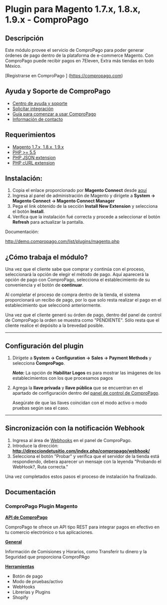 Plugin para Magento 1.7.x, 1.8.x, 1.9.x - ComproPago
====================================================

## Descripción
Este módulo provee el servicio de ComproPago para poder generar órdenes de pago dentro de la plataforma de e-commerce Magento. Con ComproPago puede recibir pagos en 7Eleven, Extra más tiendas en todo México.


[Registrarse en ComproPago ] (https://compropago.com)


## Ayuda y Soporte de ComproPago

- [Centro de ayuda y soporte](https://compropago.com/ayuda-y-soporte)
- [Solicitar integración](https://compropago.com/integracion)
- [Guía para comenzar a usar ComproPago](https://compropago.com/ayuda-y-soporte/como-comenzar-a-usar-compropago)
- [Información de contacto](https://compropago.com/contacto)

## Requerimientos
* [Magento 1.7.x, 1.8.x, 1.9.x](https://magento.com/)
* [PHP >= 5.5](http://www.php.net/)
* [PHP JSON extension](http://php.net/manual/en/book.json.php)
* [PHP cURL extension](http://php.net/manual/en/book.curl.php)

## Instalación:

1. Copia el enlace proporcionado por **Magento Connect** desde [aquí][Magento-Connect]
2. Ingresa al panel de administración de Magento y dirígete a **System -> Magento Connect -> Magento Connect Manager**
3. Pega el link obtenido de la sección **Install New Extension** y selecciona el botón **Install**.
4. Verifica que la instalación fué correcta y procede a seleccionar el botón **Refresh** para actualizar la pantalla.

Documentación:

http://demo.compropago.com/list/plugins/magento.php

## ¿Cómo trabaja el módulo?
Una vez que el cliente sabe que comprar y continúa con el proceso, seleccionará la opción de elegir el método de pago.
Aquí aparecerá la opción de pago con ComproPago, selecciona el establecimiento de su conveniencia y el botón de **continuar**.

Al completar el proceso de compra dentro de la tienda, el sistema proporcionará un recibo de pago,
por lo que solo resta realizar el pago en el establecimiento que seleccionó anteriormente.

Una vez que el cliente generó su órden de pago, dentro del panel de control de ComproPago la orden se muestra como
"PENDIENTE". Sólo resta que el cliente realice el depósito a la brevedad posible.


---

## Configuración del plugin

1. Dirígete a **System -> Configuration -> Sales -> Payment Methods** y selecciona
   **ComproPago**.

   ***Nota:*** La opción de **Habilitar Logos** es para mostrar las imágenes de los establecimientos con
   los que procesamos pagos

2. Agrega la **llave privada** y **llave pública** que se encuentran en el apartado de configuración dentro del
   [panel de control de ComproPago][Compropago-Panel].

   Asegúrate de que las llaves coincidan con el modo activo o modo pruebas según sea el caso.

---

## Sincronización con la notificación Webhook
1. Ingresa al área de [Webhooks][Compropago-Webhooks] en el panel de ComproPago.
2. Introduce la dirección: **http://direcciondetusitio.com/index.php/compropago/webhook/**
3. Selecciona el botón "Probar" y verifica que el servidor de la tienda está respondiendo, debera aparecer un
   mensaje con la leyenda "Probando el WebHook?, Ruta correcta."

Una vez completados estos pasos el proceso de instalación ha finalizado.

## Documentación

### ComproPago Plugin Magento
**[API de ComproPago](https://compropago.com/documentacion/api)**

ComproPago te ofrece un API tipo REST para integrar pagos en efectivo en tu comercio electrónico o tus aplicaciones.


**[General](https://compropago.com/documentacion)**

Información de Comisiones y Horarios, como Transferir tu dinero y la Seguridad que proporciona ComproPAgo


**[Herramientas](https://compropago.com/documentacion/boton-pago)**
* Botón de pago
* Modo de pruebas/activo
* WebHooks
* Librerías y Plugins
* Shopify

[Magento-Connect]: https://www.magentocommerce.com/magento-connect/compropago-oxxo-seven-eleven-extra-chedraui-elektra.html
[Compropago-Panel]: https://compropago.com/panel/configuracion
[Compropago-Webhooks]: https://compropago.com/panel/webhooks
